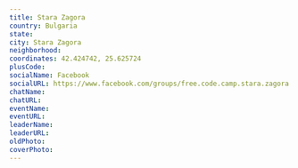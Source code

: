 ```yaml
---
title: Stara Zagora
country: Bulgaria
state: 
city: Stara Zagora
neighborhood: 
coordinates: 42.424742, 25.625724
plusCode:
socialName: Facebook
socialURL: https://www.facebook.com/groups/free.code.camp.stara.zagora
chatName:
chatURL:
eventName:
eventURL:
leaderName:
leaderURL:
oldPhoto: 
coverPhoto:
---
```

